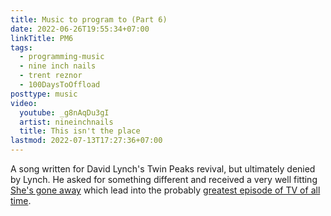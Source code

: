 ```yaml
---
title: Music to program to (Part 6)
date: 2022-06-26T19:55:34+07:00
linkTitle: PM6
tags:
  - programming-music
  - nine inch nails
  - trent reznor
  - 100DaysToOffload
posttype: music
video:
  youtube: _g8nAqDu3gI
  artist: nineinchnails
  title: This isn't the place
lastmod: 2022-07-13T17:27:36+07:00
---
```


A song written for David Lynch's Twin Peaks revival, but ultimately denied by Lynch. He asked for something different and received a very well fitting [She's gone away](https://www.youtube.com/watch?v=r2bL7DU21Wg) which lead into the probably [greatest episode of TV of all time](https://en.wikipedia.org/wiki/Part_8_(Twin_Peaks)).
